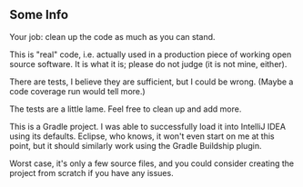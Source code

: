 ## Some Info

Your job: clean up the code as much as you can stand.

This is "real" code, i.e. actually used in a production piece of working open source software. It is what it is; please do not judge (it is not mine, either).

There are tests, I believe they are sufficient, but I could be wrong. (Maybe a code coverage run would tell more.)

The tests are a little lame. Feel free to clean up and add more.

This is a Gradle project. I was able to successfully load it into IntelliJ IDEA using its defaults. Eclipse, who knows, it won't even start on me at this point, but it should similarly work using the Gradle Buildship plugin.

Worst case, it's only a few source files, and you could consider creating the project from scratch if you have any issues.
